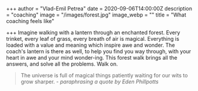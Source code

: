 +++
author = "Vlad-Emil Petrea"
date = 2020-09-06T14:00:00Z
description = "coaching"
image = "/images/forest.jpg"
image_webp = ""
title = "What coaching feels like"

+++
Imagine walking with a lantern through an enchanted forest. Every trinket, every leaf of grass, every breath of air is magical. Everything is loaded with a value and meaning which inspire awe and wonder. The coach's lantern is there as well, to help you find you way through, with your heart in awe and your mind wonder-ing. This forest walk brings all the answers, and solve all the problems. Walk on.

> The universe is full of magical things patiently waiting for our wits to grow sharper. - _paraphrasing a quote by Eden Phillpotts_